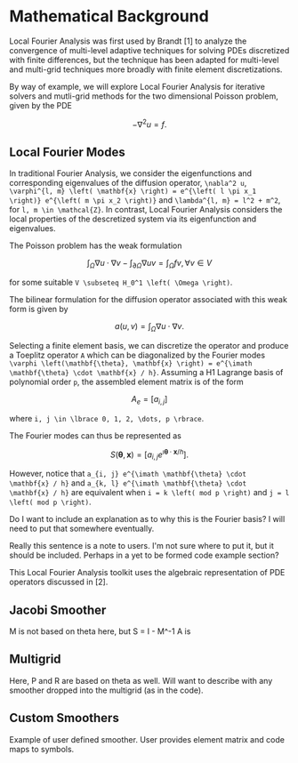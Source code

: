 # Mathematical Background

Local Fourier Analysis was first used by Brandt [1] to analyze the convergence of multi-level adaptive techniques for solving PDEs discretized with finite differences, but the technique has been adapted for multi-level and multi-grid techniques more broadly with finite element discretizations.

By way of example, we will explore Local Fourier Analysis for iterative solvers and mutli-grid methods for the two dimensional Poisson problem, given by the PDE

```math
- \nabla^2 u = f.
```

## Local Fourier Modes

In traditional Fourier Analysis, we consider the eigenfunctions and corresponding eigenvalues of the diffusion operator, ``\nabla^2 u``, ``\varphi^{l, m} \left( \mathbf{x} \right) = e^{\left( l \pi x_1 \right)} e^{\left( m \pi x_2 \right)}`` and ``\lambda^{l, m} = l^2 + m^2``, for ``l, m \in \mathcal{Z}``.
In contrast, Local Fourier Analysis considers the local properties of the descretized system via its eigenfunction and eigenvalues.

The Poisson problem has the weak formulation

```math
\int_{\Omega} \nabla u \cdot \nabla v - \int_{\partial \Omega} \nabla u v = \int_{\Omega} f v, \forall v \in V
```

for some suitable ``V \subseteq H_0^1 \left( \Omega \right)``.

The bilinear formulation for the diffusion operator associated with this weak form is given by

```math
a \left( u, v \right) = \int_{\Omega} \nabla u \cdot \nabla v.
```

Selecting a finite element basis, we can discretize the operator and produce a Toeplitz operator ``A`` which can be diagonalized by the Fourier modes ``\varphi \left(\mathbf{\theta}, \mathbf{x} \right) = e^{\imath \mathbf{\theta} \cdot \mathbf{x} / h}``. Assuming a H1 Lagrange basis of polynomial order ``p``, the assembled element matrix is of the form

```math
A_e = [a_{i, j}]
```

where ``i, j \in \lbrace 0, 1, 2, \dots, p \rbrace``.

The Fourier modes can thus be represented as

```math
S \left( \mathbf{\theta}, \mathbf{x} ) = [a_{i, j} e^{\imath \mathbf{\theta} \cdot \mathbf{x} / h}].
```

However, notice that ``a_{i, j} e^{\imath \mathbf{\theta} \cdot \mathbf{x} / h}`` and ``a_{k, l} e^{\imath \mathbf{\theta} \cdot \mathbf{x} / h}`` are equivalent when ``i = k \left( mod p \right)`` and ``j = l \left( mod p \right)``.

Do I want to include an explanation as to why this is the Fourier basis?
I will need to put that somewhere eventually.

Really this sentence is a note to users. I'm not sure where to put it, but it should be included.
Perhaps in a yet to be formed code example section?

This Local Fourier Analysis toolkit uses the algebraic representation of PDE operators discussed in [2].

## Jacobi Smoother

M is not based on theta here, but S = I - M^-1 A is

## Multigrid

Here, P and R are based on theta as well. Will want to describe with any smoother dropped into the multigrid (as in the code).

## Custom Smoothers

Example of user defined smoother. User provides element matrix and code maps to symbols.
